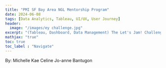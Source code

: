 ```yaml
---
title: "PMI SF Bay Area NGL Mentorship Program"
date: 2024-06-08
tags: [Data Analytics, Tableau, UI/UX, User Journey]
header:
  image: "/images/ey challenge.jpg"
excerpt: "(Tableau, Dashboard, Data Management) The Let's Jam! Challenge is an opportunity for you to showcase your talents and skills in project and product development, working alongside your peers to solve real-world business challenges. "
mathjax: "true"
toc: true
toc_label : "Navigate"
---
```

By: Michelle Kae Celine Jo-anne Bantugon<br>

